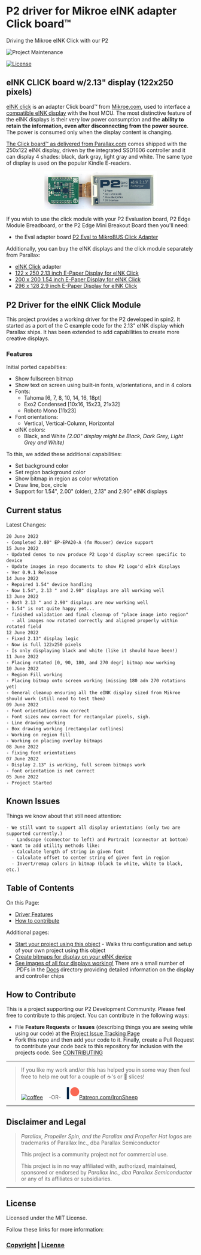 # P2 driver for Mikroe eINK adapter Click board™
Driving the Mikroe eINK Click with our P2

![Project Maintenance][maintenance-shield]

[![License][license-shield]](LICENSE)


## eINK CLICK board w/2.13" display (122x250 pixels)

[eINK click](https://www.mikroe.com/eINK-click) is an adapter Click board™ from [Mikroe.com](https://www.mikroe.com/), used to interface a [compatible eINK display](https://www.mikroe.com/accessories/e-paper-displays) with the host MCU. The most distinctive feature of the eINK displays is their very low power consumption and the **ability to retain the information, even after disconnecting from the power source**. The power is consumed only when the display content is changing. 

[The Click board™ as delivered from Parallax.com](https://www.parallax.com/product/eINK-click-e-paper-bundle-2/) comes shipped with the 250x122 eINK display, driven by the integrated SSD1606 controller and it can display 4 shades: black, dark gray, light gray and white. The same type of display is used on the popular Kindle E-readers. 

<p align="center">
  <img src="./Images/eink_213.jpg" width="300">
</p>

If you wish to use the click module with your P2 Evaluation board, P2 Edge Module Breadboard, or the P2 Edge Mini Breakout Board then you'll need:

- the Eval adapter board [P2 Eval to MikroBUS Click Adapter](https://www.parallax.com/product/p2-to-mikrobus-click-adapter/)

Additionally, you can buy the eINK displays and the click module separately from Parallax:

- [eINK Click](https://www.parallax.com/product/eink-click/) adapter
- [122 x 250 2.13 inch E-Paper Display for eINK Click](https://www.parallax.com/product/122-x-250-2-13-inch-e-paper-display-for-eink-click/)
- [200 x 200 1.54 inch E-Paper Display for eINK Click](https://www.parallax.com/product/200-x-200-1-54-inch-e-paper-display-for-eink-click/)
- [296 x 128 2.9 inch E-Paper Display for eINK Click](https://www.parallax.com/product/296-x-128-2-9-inch-e-paper-display-for-eink-click/)



## P2 Driver for the eINK Click Module

This project provides a working driver for the P2 developed in spin2.  It started as a port of the C example code for the 2.13" eINK display which Parallax ships.  It has been extended to add capabilities to create more creative displays. 

### Features

Initial ported capabilties:

- Show fullscreen bitmap
- Show text on screen using built-in fonts, w/orientations, and in 4 colors
- Fonts:
  - Tahoma [6, 7, 8, 10, 14, 16, 18pt]
  - Exo2 Condensed [10x16, 15x23, 21x32]
  - Roboto Mono [11x23]
- Font orientations:
  - Vertical, Vertical-Column, Horizontal
- eINK colors:
  - Black, and White *(2.00" display might be Black, Dark Grey, Light Grey and White)*

To this, we added these additional capabilities:

- Set background color
- Set region background color
- Show bitmap in region as color w/rotation
- Draw line, box, circle
- Support for 1.54", 2.00" (older), 2.13" and 2.90" eINK displays

## Current status

Latest Changes:

```
20 June 2022
- Completed 2.00" EP-EPA20-A (fm Mouser) device support
15 June 2022
- Updated demos to now produce P2 Logo'd display screen specific to device
- Update images in repo documents to show P2 Logo'd eInk displays
- Ver 0.9.1 Release
14 June 2022
- Repaired 1.54" device handling
- Now 1.54", 2.13 " and 2.90" displays are all working well
13 June 2022
- Both 2.13 " and 2.90" displays are now working well
- 1.54" is not quite happy yet...
- finished validation and final cleanup of "place image into region"
  - all images now rotated correctly and aligned properly within rotated field
12 June 2022
- Fixed 2.13" display logic 
- Now is full 122x250 pixels
- Is only displaying black and white (like it should have been!)
11 June 2022
- Placing rotated [0, 90, 180, and 270 degr] bitmap now working
10 June 2022
- Region Fill working
- Placing bitmap onto screen working (missing 180 adn 270 rotations yet)
- General cleanup ensuring all the eINK display sized from Mikroe should work (still need to test them)
09 June 2022 
- Font orientations now correct
- Font sizes now correct for rectangular pixels, sigh.
- Line drawing working
- Box drawing working (rectangular outlines)
- Working on region fill
- Working on placing overlay bitmaps
08 June 2022 
- fixing font orientations
07 June 2022 
- Display 2.13" is working, full screen bitmaps work
- font orientation is not correct
05 June 2022 
- Project Started
```

## Known Issues

Things we know about that still need attention:

```
- We still want to support all display orientations (only two are supported currently.)
  - Landscape (connector to left) and Portrait (connector at bottom)
- Want to add utility methods like: 
  - Calculate length of string in given font
  - Calculate offset to center string of given font in region
  - Invert/remap colors in bitmap (black to white, white to black, etc.)
```


## Table of Contents

On this Page:

- [Driver Features](#features)
- [How to contribute](#how-to-contribute)

Additional pages:

- [Start your project using this object](DEVELOP.md) - Walks thru configuration and setup of your own project using this object
- [Create bitmaps for display on your eINK device](./C-src)
- [See images of all four displays working!](./Docs) There are a small number of .PDFs in the [Docs](./Docs) directory providing  detailed information on the display and controller chips

## How to Contribute

This is a project supporting our P2 Development Community. Please feel free to contribute to this project. You can contribute in the following ways:

- File **Feature Requests** or **Issues** (describing things you are seeing while using our code) at the [Project Issue Tracking Page](https://github.com/ironsheep/P2-Click-UWB/issues)
- Fork this repo and then add your code to it. Finally, create a Pull Request to contribute your code back to this repository for inclusion with the projects code. See [CONTRIBUTING](CONTRIBUTING.md)

---

> If you like my work and/or this has helped you in some way then feel free to help me out for a couple of :coffee:'s or :pizza: slices!
>
> [![coffee](https://www.buymeacoffee.com/assets/img/custom_images/black_img.png)](https://www.buymeacoffee.com/ironsheep) &nbsp;&nbsp; -OR- &nbsp;&nbsp; [![Patreon](./Images/patreon.png)](https://www.patreon.com/IronSheep?fan_landing=true)[Patreon.com/IronSheep](https://www.patreon.com/IronSheep?fan_landing=true)

---

## Disclaimer and Legal

> *Parallax, Propeller Spin, and the Parallax and Propeller Hat logos* are trademarks of Parallax Inc., dba Parallax Semiconductor
>
> This project is a community project not for commercial use.
>
> This project is in no way affiliated with, authorized, maintained, sponsored or endorsed by *Parallax Inc., dba Parallax Semiconductor* or any of its affiliates or subsidiaries.

---

## License

Licensed under the MIT License.

Follow these links for more information:

### [Copyright](copyright) | [License](LICENSE)

[maintenance-shield]: https://img.shields.io/badge/maintainer-stephen%40ironsheep%2ebiz-blue.svg?style=for-the-badge

[license-shield]: https://img.shields.io/badge/License-MIT-yellow.svg

